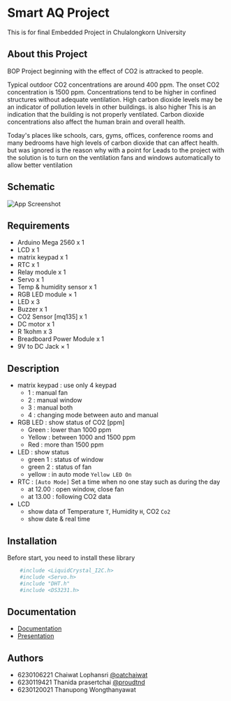 
# Smart AQ Project

This is for final Embedded Project in Chulalongkorn University


## About this Project

BOP Project beginning with the effect of CO2 is attracked to people.

Typical outdoor CO2 concentrations are around 400 ppm. The onset CO2 concentration is 1500 ppm. Concentrations tend to be higher in confined structures without adequate ventilation. High carbon dioxide levels may be an indicator of pollution levels in other buildings. is also higher This is an indication that the building is not properly ventilated. Carbon dioxide concentrations also affect the human brain and overall health.  

Today's places like schools, cars, gyms, offices, conference rooms and many bedrooms have high levels of carbon dioxide that can affect health. but was ignored is the reason why with a point for Leads to the project with the solution is to turn on the ventilation fans and windows automatically to allow better ventilation
## Schematic

![App Screenshot](https://via.placeholder.com/468x300?text=App+Screenshot+Here)


## Requirements 

- Arduino Mega 2560 x 1
- LCD x 1			
- matrix keypad	x 1		
- RTC x 1			
- Relay module x 1	
- Servo x 1			
- Temp & humidity sensor x 1	
-	RGB LED module × 1		
-	LED x 3				
-	Buzzer  x 1			
-	CO2 Sensor [mq135]	x 1	
-	DC motor x 1			
- R 1kohm x 3		
- Breadboard Power Module x 1
- 9V to DC Jack × 1 	

## Description 
- matrix keypad : use only 4 keypad
    - 1 : manual fan
    - 2 : manual window
    - 3 : manual both
    - 4 : changing mode between auto and manual
- RGB LED : show status of CO2 [ppm]
    - Green : lower than 1000 ppm
    - Yellow : between 1000 and 1500 ppm
    - Red : more than 1500 ppm
- LED : show status
    - green 1 : status of window
    - green 2 : status of fan
    - yellow : in auto mode `Yellow LED On`
- RTC : `[Auto Mode]` Set a time when no one stay such as during the day
    - at 12.00 : open window, close fan
    - at 13.00 : following CO2 data
- LCD 
    - show data of Temperature `T`, Humidity `H`, CO2 `Co2`
    - show date & real time

## Installation

Before start, you need to install these library 

```bash
    #include <LiquidCrystal_I2C.h>
    #include <Servo.h>
    #include "DHT.h"
    #include <DS3231.h> 
```

## Documentation

- [Documentation](https://linktodocumentation)
- [Presentation]()


## Authors

- 6230106221 Chaiwat Lophansri [@oatchaiwat](https://github.com/oatchaiwat)
- 6230119421 Thanida prasertchai [@proudtnd](https://github.com/proudtnd)
- 6230120021 Thanupong Wongthanyawat  

